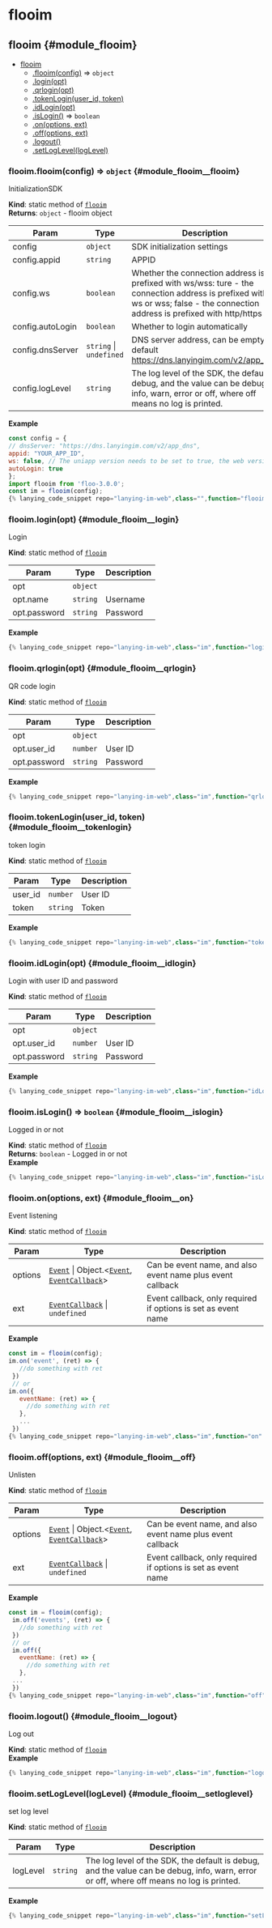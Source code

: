 # flooim
## flooim {#module_flooim}

* [flooim](#module_flooim)
    * [.flooim(config)](#module_flooim__flooim) ⇒ <code>object</code>
    * [.login(opt)](#module_flooim__login)
    * [.qrlogin(opt)](#module_flooim__qrlogin)
    * [.tokenLogin(user_id, token)](#module_flooim__tokenlogin)
    * [.idLogin(opt)](#module_flooim__idlogin)
    * [.isLogin()](#module_flooim__islogin) ⇒ <code>boolean</code>
    * [.on(options, ext)](#module_flooim__on)
    * [.off(options, ext)](#module_flooim__off)
    * [.logout()](#module_flooim__logout)
    * [.setLogLevel(logLevel)](#module_flooim__setloglevel)

### flooim.flooim(config) ⇒ <code>object</code> {#module_flooim__flooim}
InitializationSDK

**Kind**: static method of [<code>flooim</code>](#module_flooim)  
**Returns**: <code>object</code> - flooim object  

| Param | Type | Description |
| --- | --- | --- |
| config | <code>object</code> | SDK initialization settings |
| config.appid | <code>string</code> | APPID |
| config.ws | <code>boolean</code> | Whether the connection address is prefixed with ws/wss: ture - the connection address is prefixed with ws or wss; false - the connection address is prefixed with http/https |
| config.autoLogin | <code>boolean</code> | Whether to login automatically |
| config.dnsServer | <code>string</code> &#124; <code>undefined</code> | DNS server address, can be empty, default https://dns.lanyingim.com/v2/app_dns |
| config.logLevel | <code>string</code> | The log level of the SDK, the default is debug, and the value can be debug, info, warn, error or off, where off means no log is printed. |

**Example**  
```js
const config = {
// dnsServer: "https://dns.lanyingim.com/v2/app_dns",
appid: "YOUR_APP_ID",
ws: false, // The uniapp version needs to be set to true, the web version needs to be set to false
autoLogin: true
};
import flooim from 'floo-3.0.0';
const im = flooim(config);
{% lanying_code_snippet repo="lanying-im-web",class="",function="flooim" %}{% endlanying_code_snippet %}
```
### flooim.login(opt) {#module_flooim__login}
Login

**Kind**: static method of [<code>flooim</code>](#module_flooim)  

| Param | Type | Description |
| --- | --- | --- |
| opt | <code>object</code> |  |
| opt.name | <code>string</code> | Username |
| opt.password | <code>string</code> | Password |

**Example**  
```js
{% lanying_code_snippet repo="lanying-im-web",class="im",function="login" %}{% endlanying_code_snippet %}
```
### flooim.qrlogin(opt) {#module_flooim__qrlogin}
QR code login

**Kind**: static method of [<code>flooim</code>](#module_flooim)  

| Param | Type | Description |
| --- | --- | --- |
| opt | <code>object</code> |  |
| opt.user_id | <code>number</code> | User ID |
| opt.password | <code>string</code> | Password |

**Example**  
```js
{% lanying_code_snippet repo="lanying-im-web",class="im",function="qrlogin" %}{% endlanying_code_snippet %}
```
### flooim.tokenLogin(user_id, token) {#module_flooim__tokenlogin}
token login

**Kind**: static method of [<code>flooim</code>](#module_flooim)  

| Param | Type | Description |
| --- | --- | --- |
| user_id | <code>number</code> | User ID |
| token | <code>string</code> | Token |

**Example**  
```js
{% lanying_code_snippet repo="lanying-im-web",class="im",function="tokenLogin" %}{% endlanying_code_snippet %}
```
### flooim.idLogin(opt) {#module_flooim__idlogin}
Login with user ID and password

**Kind**: static method of [<code>flooim</code>](#module_flooim)  

| Param | Type | Description |
| --- | --- | --- |
| opt | <code>object</code> |  |
| opt.user_id | <code>number</code> | User ID |
| opt.password | <code>string</code> | Password |

**Example**  
```js
{% lanying_code_snippet repo="lanying-im-web",class="im",function="idLogin" %}{% endlanying_code_snippet %}
```
### flooim.isLogin() ⇒ <code>boolean</code> {#module_flooim__islogin}
Logged in or not

**Kind**: static method of [<code>flooim</code>](#module_flooim)  
**Returns**: <code>boolean</code> - Logged in or not  
**Example**  
```js
{% lanying_code_snippet repo="lanying-im-web",class="im",function="isLogin" %}{% endlanying_code_snippet %}
```
### flooim.on(options, ext) {#module_flooim__on}
Event listening

**Kind**: static method of [<code>flooim</code>](#module_flooim)  

| Param | Type | Description |
| --- | --- | --- |
| options | [<code>Event</code>](types.md#module_types__event) &#124; Object.&lt;[<code>Event</code>](types.md#module_types__event), [<code>EventCallback</code>](types.md#module_types__eventcallback)&gt; | Can be event name, and also event name plus event callback |
| ext | [<code>EventCallback</code>](types.md#module_types__eventcallback) &#124; <code>undefined</code> | Event callback, only required if options is set as event name |

**Example**  
```js
const im = flooim(config);
im.on('event', (ret) => {
   //do something with ret
 })
 // or
im.on({
   eventName: (ret) => {
     //do something with ret
   },
   ...
 })
{% lanying_code_snippet repo="lanying-im-web",class="im",function="on" %}{% endlanying_code_snippet %}
```
### flooim.off(options, ext) {#module_flooim__off}
Unlisten

**Kind**: static method of [<code>flooim</code>](#module_flooim)  

| Param | Type | Description |
| --- | --- | --- |
| options | [<code>Event</code>](types.md#module_types__event) &#124; Object.&lt;[<code>Event</code>](types.md#module_types__event), [<code>EventCallback</code>](types.md#module_types__eventcallback)&gt; | Can be event name, and also event name plus event callback |
| ext | [<code>EventCallback</code>](types.md#module_types__eventcallback) &#124; <code>undefined</code> | Event callback, only required if options is set as event name |

**Example**  
```js
const im = flooim(config);
 im.off('events', (ret) => {
   //do something with ret
 })
 // or
 im.off({
   eventName: (ret) => {
     //do something with ret
   },
 ...
 })
{% lanying_code_snippet repo="lanying-im-web",class="im",function="off" %}{% endlanying_code_snippet %}
```
### flooim.logout() {#module_flooim__logout}
Log out

**Kind**: static method of [<code>flooim</code>](#module_flooim)  
**Example**  
```js
{% lanying_code_snippet repo="lanying-im-web",class="im",function="logout" %}{% endlanying_code_snippet %}
```
### flooim.setLogLevel(logLevel) {#module_flooim__setloglevel}
set log level

**Kind**: static method of [<code>flooim</code>](#module_flooim)  

| Param | Type | Description |
| --- | --- | --- |
| logLevel | <code>string</code> | The log level of the SDK, the default is debug, and the value can be debug, info, warn, error or off, where off means no log is printed. |

**Example**  
```js
{% lanying_code_snippet repo="lanying-im-web",class="im",function="setLogLevel" %}{% endlanying_code_snippet %}
```
